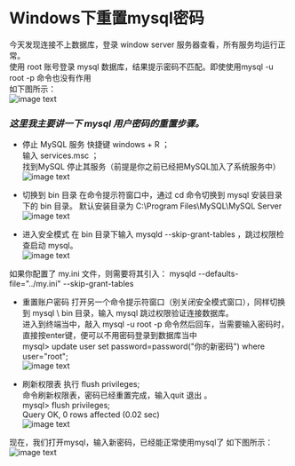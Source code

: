 # Windows下重置mysql密码 

今天发现连接不上数据库，登录 window server 服务器查看，所有服务均运行正常。  
使用 root 账号登录 mysql 数据库，结果提示密码不匹配。即使使用mysql -u  root -p 命令也没有作用  
如下图所示：    
![image text](https://github.com/gorgeousCa/Dayup/blob/master/Windows%E4%B8%8B%E9%87%8D%E7%BD%AEmysql%E5%AF%86%E7%A0%81/mysql1.PNG)

### *这里我主要讲一下 mysql 用户密码的重置步骤。*

- 停止 MySQL 服务
快捷键 windows + R ；  
输入 services.msc  ；  
找到MySQL  停止其服务（前提是你之前已经把MySQL加入了系统服务中）  
![image text](https://github.com/gorgeousCa/Dayup/blob/master/Windows%E4%B8%8B%E9%87%8D%E7%BD%AEmysql%E5%AF%86%E7%A0%81/%E6%9C%8D%E5%8A%A1.PNG)  

- 切换到 bin 目录
在命令提示符窗口中，通过 cd 命令切换到 mysql 安装目录下的 bin 目录。
默认安装目录为 C:\Program Files\MySQL\MySQL Server     
![image text](https://github.com/gorgeousCa/Dayup/blob/master/Windows%E4%B8%8B%E9%87%8D%E7%BD%AEmysql%E5%AF%86%E7%A0%81/bin.PNG)

- 进入安全模式 
在 bin 目录下输入 mysqld --skip-grant-tables ，跳过权限检查启动 mysql。  
![image text](https://github.com/gorgeousCa/Dayup/blob/master/Windows%E4%B8%8B%E9%87%8D%E7%BD%AEmysql%E5%AF%86%E7%A0%81/bin1.PNG)

如果你配置了 my.ini 文件，则需要将其引入： mysqld --defaults-file="../my.ini" --skip-grant-tables 

- 重置账户密码
打开另一个命令提示符窗口（别关闭安全模式窗口），同样切换到 mysql \ bin 目录，输入 mysql 跳过权限验证连接数据库。  
进入到终端当中，敲入 mysql -u root -p 命令然后回车，当需要输入密码时，直接按enter键，便可以不用密码登录到数据库当中  
mysql> update user set password=password("你的新密码") where user="root";      
![image text](https://github.com/gorgeousCa/Dayup/blob/master/Windows%E4%B8%8B%E9%87%8D%E7%BD%AEmysql%E5%AF%86%E7%A0%81/bin2.PNG)  

- 刷新权限表
执行   flush privileges;   
命令刷新权限表，密码已经重置完成，输入quit  退出 。    
mysql> flush privileges;  
Query OK, 0 rows affected (0.02 sec)    
![image text](https://github.com/gorgeousCa/Dayup/blob/master/Windows%E4%B8%8B%E9%87%8D%E7%BD%AEmysql%E5%AF%86%E7%A0%81/bin3.PNG)

现在，我们打开mysql，输入新密码，已经能正常使用mysql了
如下图所示：  
![image text](https://github.com/gorgeousCa/Dayup/blob/master/Windows%E4%B8%8B%E9%87%8D%E7%BD%AEmysql%E5%AF%86%E7%A0%81/sql.PNG)
